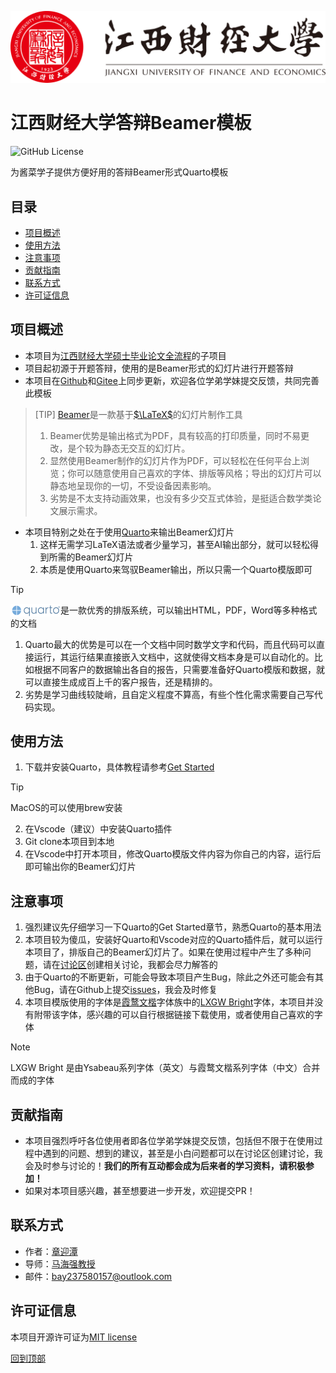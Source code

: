 [![jxufe](imgs/logos/江西财经大学-logo.svg)](https://www.jxufe.edu.cn/)

# 江西财经大学答辩Beamer模板

![GitHub License](https://custom-icon-badges.demolab.com/github/license/MaxforCherubim/Jxufe-thesis-defence-Beamer-template?logo=law)

为酱菜学子提供方便好用的答辩Beamer形式Quarto模板

## 目录

- [项目概述​](#项目概述)
- [使用方法​](#使用方法)
- [注意事项​](#注意事项)
- [贡献指南​](#贡献指南)
- [联系方式​](#联系方式)
- [许可证信息​](#许可证信息)

## 项目概述​

- 本项目为[江西财经大学硕士毕业论文全流程]的子项目
- 项目起初源于开题答辩，使用的是Beamer形式的幻灯片进行开题答辩
- 本项目在[Github]和[Gitee]上同步更新，欢迎各位学弟学妹提交反馈，共同完善此模板

> [TIP]
> [Beamer]是一款基于[$\LaTeX$]的幻灯片制作工具
>   1. Beamer优势是输出格式为PDF，具有较高的打印质量，同时不易更改，是个较为静态无交互的幻灯片。
>   2. 显然使用Beamer制作的幻灯片作为PDF，可以轻松在任何平台上浏览；你可以随意使用自己喜欢的字体、排版等风格；导出的幻灯片可以静态地呈现你的一切，不受设备因素影响。
>   3. 劣势是不太支持动画效果，也没有多少交互式体验，是挺适合数学类论文展示需求。

- 本项目特别之处在于使用[Quarto]来输出Beamer幻灯片
    1. 这样无需学习LaTeX语法或者少量学习，甚至AI输出部分，就可以轻松得到所需的Beamer幻灯片
    2. 本质是使用Quarto来驾驭Beamer输出，所以只需一个Quarto模版即可

> [!TIP]
> <a href="https://quarto.org/"><img src="imgs/logos/quarto.png" style="vertical-align: middle; margin-top: -2px" width="80"></a>是一款优秀的排版系统，可以输出HTML，PDF，Word等多种格式的文档
>   1. Quarto最大的优势是可以在一个文档中同时数学文字和代码，而且代码可以直接运行，其运行结果直接嵌入文档中，这就使得文档本身是可以自动化的。比如根据不同客户的数据输出各自的报告，只需要准备好Quarto模版和数据，就可以直接生成成百上千的客户报告，还是精排的。
>   2. 劣势是学习曲线较陡峭，且自定义程度不算高，有些个性化需求需要自己写代码实现。

## 使用方法​

1. 下载并安装Quarto，具体教程请参考[Get Started]

> [!TIP]
> MacOS的可以使用brew安装

2. 在Vscode（建议）中安装Quarto插件
3. Git clone本项目到本地
4. 在Vscode中打开本项目，修改Quarto模版文件内容为你自己的内容，运行后即可输出你的Beamer幻灯片

## 注意事项​

1. 强烈建议先仔细学习一下Quarto的Get Started章节，熟悉Quarto的基本用法
2. 本项目较为傻瓜，安装好Quarto和Vscode对应的Quarto插件后，就可以运行本项目了，排版自己的Beamer幻灯片了。如果在使用过程中产生了多种问题，请在[讨论区]创建相关讨论，我都会尽力解答的
3. 由于Quarto的不断更新，可能会导致本项目产生Bug，除此之外还可能会有其他Bug，请在Github上提交[issues]，我会及时修复
4. 本项目模版使用的字体是[霞鹜文楷]字体族中的[LXGW Bright]字体，本项目并没有附带该字体，感兴趣的可以自行根据链接下载使用，或者使用自己喜欢的字体

> [!NOTE]
> LXGW Bright 是由Ysabeau系列字体（英文）与霞鹜文楷系列字体（中文）合并而成的字体

## 贡献指南​

- 本项目强烈呼吁各位使用者即各位学弟学妹提交反馈，包括但不限于在使用过程中遇到的问题、想到的建议，甚至是小白问题都可以在讨论区创建讨论，我会及时参与讨论的！**我们的所有互动都会成为后来者的学习资料，请积极参加！**
- 如果对本项目感兴趣，甚至想要进一步开发，欢迎提交PR！

## 联系方式​

- 作者：[章迎潭]
- 导师：[马海强教授]
- 邮件：<EMAIL>bay237580157@outlook.com</EMAIL>

## 许可证信息​

本项目开源许可证为[MIT license]

[回到顶部](#目录)

<!-- 引用链接 -->
[江西财经大学硕士毕业论文全流程]: https://github.com/MaxforCherubim/Jxufe-master-thesis-process
[Github]: https://github.com/MaxforCherubim/Jxufe-thesis-defence-Beamer-template
[Gitee]: https://gitee.com/MaxforCherubim/Jxufe-thesis-defence-Beamer-template
[Beamer]: https://github.com/josephwright/beamer
[$\LaTeX$]: https://www.latex-project.org/
[Quarto]: https://quarto.org/
[Get Started]: https://quarto.org/docs/get-started/
[讨论区]: https://github.com/MaxforCherubim/Jxufe-thesis-defence-Beamer-template/discussions
[issues]: https://github.com/MaxforCherubim/Jxufe-thesis-defence-Beamer-template/issues
[霞鹜文楷]: https://github.com/lxgw/LxgwWenKai
[LXGW Bright]: https://github.com/lxgw/LxgwBright
[章迎潭]: https://github.com/MaxforCherubim
[马海强教授]: https://stat.jxufe.edu.cn/news-show-7166.html
[MIT license]: https://opensource.org/licenses/MIT
